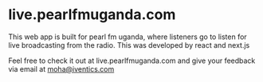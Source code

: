 # live.pearlfmuganda.com

This web app is built for pearl fm uganda, where listeners go to listen for live broadcasting from the radio.
This was developed by react and next.js

Feel free to check it out at live.pearlfmuganda.com and give your feedback via email at moha@iventics.com


